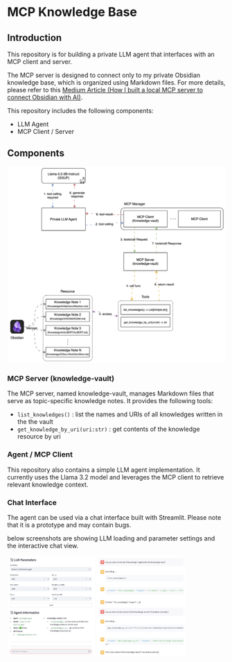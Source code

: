 # MCP Knowledge Base

## Introduction

This repository is for building a private LLM agent that interfaces with an MCP client and server.

The MCP server is designed to connect only to my private Obsidian knowledge base, which is organized using Markdown files. For more details, please refer to this [Medium Article (How I built a local MCP server to connect Obsidian with AI)](https://medium.com/gitconnected/how-i-built-a-local-mcp-server-to-connect-obsidian-with-ai-55121295a985).

This repository includes the following components:
  * LLM Agent
  * MCP Client / Server

## Components

![Arch](./images/flow.svg)

### MCP Server (knowledge-vault)

The MCP server, named knowledge-vault, manages Markdown files that serve as topic-specific knowledge notes. It provides the following tools:

* `list_knowledges()` : list the names and URIs of all knowledges written in the the vault
* `get_knowledge_by_uri(uri:str)` : get contents of the knowledge resource by uri

### Agent / MCP Client

This repository also contains a simple LLM agent implementation. It currently uses the Llama 3.2 model and leverages the MCP client to retrieve relevant knowledge context.

### Chat Interface

The agent can be used via a chat interface built with Streamlit. Please note that it is a prototype and may contain bugs.

below screenshots are showing LLM loading and parameter settings and the interactive chat view.

<img src="./images/ui-main.png" width="40%" /> <img src="./images/ui-chat.png" width="40.5%" />



